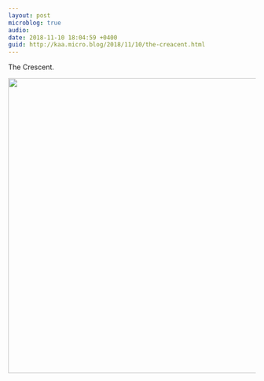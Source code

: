 ```yaml
---
layout: post
microblog: true
audio: 
date: 2018-11-10 18:04:59 +0400
guid: http://kaa.micro.blog/2018/11/10/the-creacent.html
---
```

The Crescent.

<img src="https://www.kaa.bz/uploads/2018/5a54739555.jpg" width="600" height="600" />
